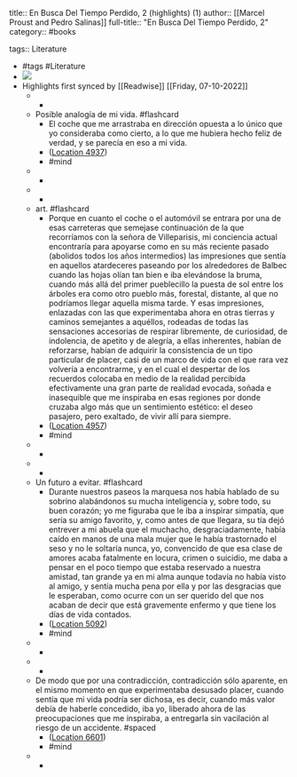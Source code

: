 title:: En Busca Del Tiempo Perdido, 2 (highlights) (1)
author:: [[Marcel Proust and Pedro Salinas]]
full-title:: "En Busca Del Tiempo Perdido, 2"
category:: #books

tags:: Literature

- #tags #Literature
- ![](https://m.media-amazon.com/images/I/71MLQMRvJ5L._SY160.jpg)
- Highlights first synced by [[Readwise]] [[Friday, 07-10-2022]]
	- -
	- Posible analogía de mi vida. #flashcard
		- El coche que me arrastraba en dirección opuesta a lo único que yo consideraba como cierto, a lo que me hubiera hecho feliz de verdad, y se parecía en eso a mi vida.
		- ([Location 4937](https://readwise.io/to_kindle?action=open&asin=B0876FDBH7&location=4937))
		- #mind
	- -
	- -
	- art. #flashcard
		- Porque en cuanto el coche o el automóvil se entrara por una de esas carreteras que semejase continuación de la que recorríamos con la señora de Villeparisis, mi conciencia actual encontraría para apoyarse como en su más reciente pasado (abolidos todos los años intermedios) las impresiones que sentía en aquellos atardeceres paseando por los alrededores de Balbec cuando las hojas olían tan bien e iba elevándose la bruma, cuando más allá del primer pueblecillo la puesta de sol entre los árboles era como otro pueblo más, forestal, distante, al que no podríamos llegar aquella misma tarde. Y esas impresiones, enlazadas con las que experimentaba ahora en otras tierras y caminos semejantes a aquéllos, rodeadas de todas las sensaciones accesorias de respirar libremente, de curiosidad, de indolencia, de apetito y de alegría, a ellas inherentes, habían de reforzarse, habían de adquirir la consistencia de un tipo particular de placer, casi de un marco de vida con el que rara vez volvería a encontrarme, y en el cual el despertar de los recuerdos colocaba en medio de la realidad percibida efectivamente una gran parte de realidad evocada, soñada e inasequible que me inspiraba en esas regiones por donde cruzaba algo más que un sentimiento estético: el deseo pasajero, pero exaltado, de vivir allí para siempre.
		- ([Location 4957](https://readwise.io/to_kindle?action=open&asin=B0876FDBH7&location=4957))
		- #mind
	- -
	- -
	- Un futuro a evitar. #flashcard
		- Durante nuestros paseos la marquesa nos había hablado de su sobrino alabándonos su mucha inteligencia y, sobre todo, su buen corazón; yo me figuraba que le iba a inspirar simpatía, que sería su amigo favorito, y, como antes de que llegara, su tía dejó entrever a mi abuela que el muchacho, desgraciadamente, había caído en manos de una mala mujer que le había trastornado el seso y no le soltaría nunca, yo, convencido de que esa clase de amores acaba fatalmente en locura, crimen o suicidio, me daba a pensar en el poco tiempo que estaba reservado a nuestra amistad, tan grande ya en mi alma aunque todavía no había visto al amigo, y sentía mucha pena por ella y por las desgracias que le esperaban, como ocurre con un ser querido del que nos acaban de decir que está gravemente enfermo y que tiene los días de vida contados.
		- ([Location 5092](https://readwise.io/to_kindle?action=open&asin=B0876FDBH7&location=5092))
		- #mind
	- -
	- -
	- De modo que por una contradicción, contradicción sólo aparente, en el mismo momento en que experimentaba desusado placer, cuando sentía que mi vida podría ser dichosa, es decir, cuando más valor debía de haberle concedido, iba yo, liberado ahora de las preocupaciones que me inspiraba, a entregarla sin vacilación al riesgo de un accidente. #spaced
		- ([Location 6601](https://readwise.io/to_kindle?action=open&asin=B0876FDBH7&location=6601))
		- #mind
	- -